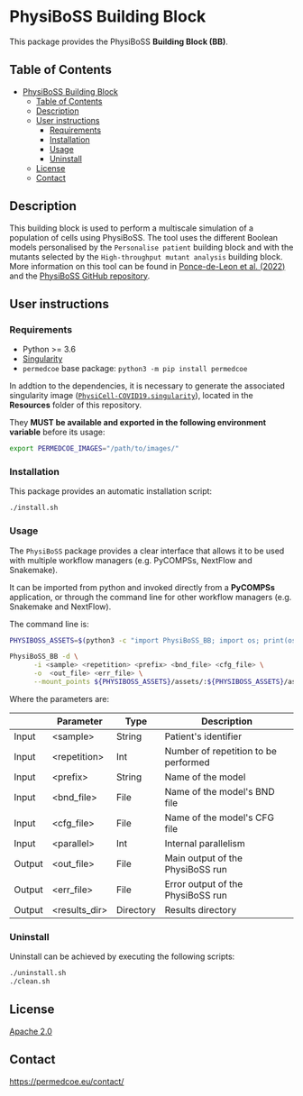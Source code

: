 # PhysiBoSS Building Block

This package provides the PhysiBoSS **Building Block (BB)**.

## Table of Contents

- [PhysiBoSS Building Block](#physiboss-building-block)
  - [Table of Contents](#table-of-contents)
  - [Description](#description)
  - [User instructions](#user-instructions)
    - [Requirements](#requirements)
    - [Installation](#installation)
    - [Usage](#usage)
    - [Uninstall](#uninstall)
  - [License](#license)
  - [Contact](#contact)

## Description

This building block is used to perform a multiscale simulation of a population of cells using PhysiBoSS. The tool uses the different Boolean models personalised by the `Personalise patient` building block and with the mutants selected by the `High-throughput mutant analysis` building block. More information on this tool can be found in [Ponce-de-Leon et al. (2022)](https://www.biorxiv.org/content/10.1101/2022.01.06.468363v1) and the [PhysiBoSS GitHub repository](https://github.com/PhysiBoSS/PhysiBoSS).

## User instructions

### Requirements

- Python >= 3.6
- [Singularity](https://singularity.lbl.gov/docs-installation)
- `permedcoe` base package: `python3 -m pip install permedcoe`

In addtion to the dependencies, it is necessary to generate the associated
singularity image ([`PhysiCell-COVID19.singularity`](../Resources/images/PhysiCell-COVID19.singularity)),
located in the **Resources** folder of this repository.

They **MUST be available and exported in the following environment variable**
before its usage:

```bash
export PERMEDCOE_IMAGES="/path/to/images/"
```

### Installation

This package provides an automatic installation script:

```bash
./install.sh
```

### Usage

The `PhysiBoSS` package provides a clear interface that allows
it to be used with multiple workflow managers (e.g. PyCOMPSs, NextFlow and
Snakemake).

It can be imported from python and invoked directly from a **PyCOMPSs**
application, or through the command line for other workflow managers
(e.g. Snakemake and NextFlow).

The command line is:

```bash
PHYSIBOSS_ASSETS=$(python3 -c "import PhysiBoSS_BB; import os; print(os.path.dirname(PhysiBoSS_BB.__file__))")

PhysiBoSS_BB -d \
      -i <sample> <repetition> <prefix> <bnd_file> <cfg_file> \
      -o  <out_file> <err_file> \
      --mount_points ${PHYSIBOSS_ASSETS}/assets/:${PHYSIBOSS_ASSETS}/assets/
```

Where the parameters are:

|        | Parameter      | Type      | Description                           |
|--------|----------------|-----------|---------------------------------------|
| Input  | \<sample>      | String    | Patient's identifier                  |
| Input  | \<repetition>  | Int       | Number of repetition to be performed  |
| Input  | \<prefix>      | String    | Name of the model                     |
| Input  | \<bnd_file>    | File      | Name of the model's BND file          |
| Input  | \<cfg_file>    | File      | Name of the model's CFG file          |
| Input  | \<parallel>    | Int       | Internal parallelism                  |
| Output | \<out_file>    | File      | Main output of the PhysiBoSS run      |
| Output | \<err_file>    | File      | Error output of the PhysiBoSS run     |
| Output | \<results_dir> | Directory | Results directory                     |

### Uninstall

Uninstall can be achieved by executing the following scripts:

```bash
./uninstall.sh
./clean.sh
```

## License

[Apache 2.0](https://www.apache.org/licenses/LICENSE-2.0)

## Contact

<https://permedcoe.eu/contact/>
